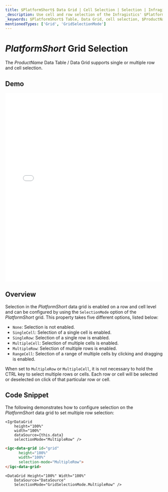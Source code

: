 ```yaml
---
title: $PlatformShort$ Data Grid | Cell Selection | Selection | Infragistics
_description: Use cell and row selection of the Infragistics' $PlatformShort$ data grid to highlight areas of the table. Learn how to configure single or multiple row selection for the $ProductName$ table.
_keywords: $PlatformShort$ Table, Data Grid, cell selection, $ProductName$, Infragistics
mentionedTypes: ['Grid', 'GridSelectionMode']
---
```


# $PlatformShort$ Grid Selection

The $ProductName$ Data Table / Data Grid supports single or multiple row and cell selection.

## Demo

<div class="sample-container loading" style="height: 600px">
    <iframe id="data-grid-overview-sample-iframe" src='{environment:demosBaseUrl}/grids/data-grid-cell-selection' width="100%" height="100%" seamless frameBorder="0" onload="onXPlatSampleIframeContentLoaded(this);"></iframe>
</div>
<sample-button src="grids/data-grid/cell-selection"></sample-button>

<div class="divider--half"></div>

## Overview

Selection in the $PlatformShort$ data grid is enabled on a row and cell level and can be configured by using the `SelectionMode` option of the $PlatformShort$ grid. This property takes five different options, listed below:

- `None`: Selection is not enabled.
- `SingleCell`: Selection of a single cell is enabled.
- `SingleRow`: Selection of a single row is enabled.
- `MultipleCell`: Selection of multiple cells is enabled.
- `MultipleRow`: Selection of multiple rows is enabled.
- `RangeCell`: Selection of a range of multiple cells by clicking and dragging is enabled.

When set to `MultipleRow` or `MultipleCell`, it is not necessary to hold the CTRL key to select multiple rows or cells. Each row or cell will be selected or deselected on click of that particular row or cell.

## Code Snippet

The following demonstrates how to configure selection on the $PlatformShort$ data grid to set multiple row selection:

```tsx
<IgrDataGrid
    height="100%"
    width="100%"
    dataSource={this.data}
    selectionMode="MultipleRow" />
```

```html
<igc-data-grid id="grid"
      height="100%"
      width="100%"
      selection-mode="MultipleRow">
</igc-data-grid>
```

```razor
<DataGrid Height="100%" Width="100%"                      
    DataSource="DataSource"
    SelectionMode="GridSelectionMode.MultipleRow" />
```